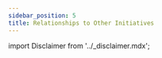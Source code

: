 ```yaml
---
sidebar_position: 5
title: Relationships to Other Initiatives
---
```


import Disclaimer from '../\_disclaimer.mdx';

<Disclaimer />



